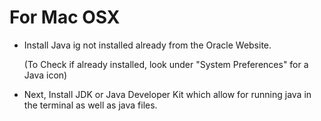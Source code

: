 # For Mac OSX

- Install Java ig not installed already from the Oracle Website.

	(To Check if already installed, look under "System Preferences" for a Java icon)

- Next, Install JDK or Java Developer Kit which allow for running java in the terminal as well as java files.